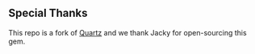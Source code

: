 ## Special Thanks
This repo is a fork of [Quartz](https://github.com/jackyzha0/quartz) and we thank Jacky for open-sourcing this gem.
